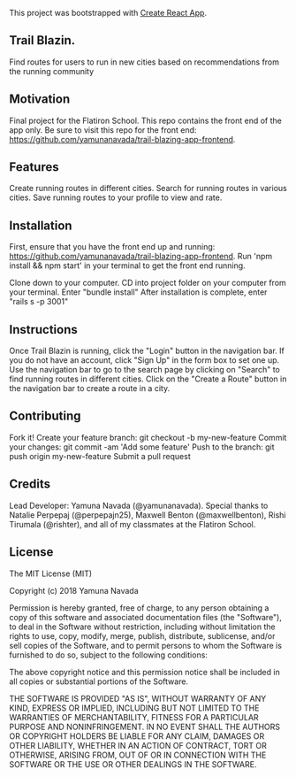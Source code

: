This project was bootstrapped with [Create React App](https://github.com/facebookincubator/create-react-app).

## Trail Blazin.
Find routes for users to run in new cities based on recommendations from the running community

## Motivation
Final project for the Flatiron School. This repo contains the front end of the app only. Be sure to visit this repo for the front end: https://github.com/yamunanavada/trail-blazing-app-frontend.

## Features
Create running routes in different cities.
Search for running routes in various cities.
Save running routes to your profile to view and rate.

## Installation
First, ensure that you have the front end up and running: https://github.com/yamunanavada/trail-blazing-app-frontend.
Run 'npm install && npm start' in your terminal to get the front end running.

Clone down to your computer.
CD into project folder on your computer from your terminal.
Enter "bundle install"
After installation is complete, enter "rails s -p 3001"

## Instructions
Once Trail Blazin is running, click the "Login" button in the navigation bar. If you do not have an account, click "Sign Up" in the form box to set one up. Use the navigation bar to go to the search page by clicking on "Search" to find running routes in different cities. Click on the "Create a Route" button in the navigation bar to create a route in a city.

## Contributing
Fork it!
Create your feature branch: git checkout -b my-new-feature
Commit your changes: git commit -am 'Add some feature'
Push to the branch: git push origin my-new-feature
Submit a pull request

## Credits
Lead Developer: Yamuna Navada (@yamunanavada). Special thanks to Natalie Perpepaj (@perpepajn25), Maxwell Benton (@maxwellbenton), Rishi Tirumala (@rishter), and all of my classmates at the Flatiron School.

## License
The MIT License (MIT)

Copyright (c) 2018 Yamuna Navada

Permission is hereby granted, free of charge, to any person obtaining a copy of this software and associated documentation files (the "Software"), to deal in the Software without restriction, including without limitation the rights to use, copy, modify, merge, publish, distribute, sublicense, and/or sell copies of the Software, and to permit persons to whom the Software is furnished to do so, subject to the following conditions:

The above copyright notice and this permission notice shall be included in all copies or substantial portions of the Software.

THE SOFTWARE IS PROVIDED "AS IS", WITHOUT WARRANTY OF ANY KIND, EXPRESS OR IMPLIED, INCLUDING BUT NOT LIMITED TO THE WARRANTIES OF MERCHANTABILITY, FITNESS FOR A PARTICULAR PURPOSE AND NONINFRINGEMENT. IN NO EVENT SHALL THE AUTHORS OR COPYRIGHT HOLDERS BE LIABLE FOR ANY CLAIM, DAMAGES OR OTHER LIABILITY, WHETHER IN AN ACTION OF CONTRACT, TORT OR OTHERWISE, ARISING FROM, OUT OF OR IN CONNECTION WITH THE SOFTWARE OR THE USE OR OTHER DEALINGS IN THE SOFTWARE.
